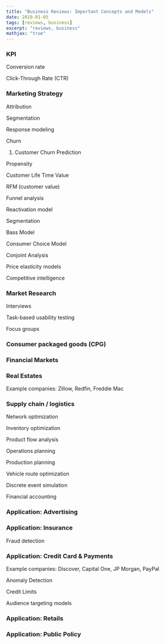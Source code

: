 ```yaml
---
title: "Business Reviews: Important Concepts and Models"
date: 2019-01-05
tags: [reviews, business]
excerpt: "reviews, business"
mathjax: "true"
---
```


### KPI

Conversion rate 

Click-Through Rate (CTR)

### Marketing Strategy

Attribution

Segmentation

Response modeling

Churn

1. Customer Churn Prediction

Propensity

Customer Life Time Value

RFM (customer value)

Funnel analysis

Reactivation model

Segmentation

Bass Model

Consumer Choice Model

Conjoint Analysis

Price elasticity models

Competitive intelligence

### Market Research

Interviews

Task-based usability testing

Focus groups


### Consumer packaged goods (CPG)

### Financial Markets

### Real Estates

Example companies: Zillow, Redfin, Freddie Mac

### Supply chain / logistics

Network optimization 

Inventory optimization

Product flow analysis

Operations planning

Production planning

Vehicle route optimization 

Discrete event simulation 

Financial accounting

### Application: Advertising

### Application: Insurance

Fraud detection

### Application: Credit Card & Payments

Example companies: Discover, Capital One, JP Morgan, PayPal

Anomaly Detection

Credit Limits

Audience targeting models 

### Application: Retails

### Application: Public Policy
